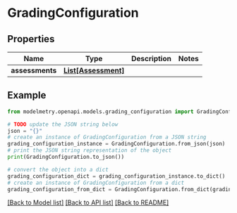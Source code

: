 # GradingConfiguration


## Properties

Name | Type | Description | Notes
------------ | ------------- | ------------- | -------------
**assessments** | [**List[Assessment]**](Assessment.md) |  | 

## Example

```python
from modelmetry.openapi.models.grading_configuration import GradingConfiguration

# TODO update the JSON string below
json = "{}"
# create an instance of GradingConfiguration from a JSON string
grading_configuration_instance = GradingConfiguration.from_json(json)
# print the JSON string representation of the object
print(GradingConfiguration.to_json())

# convert the object into a dict
grading_configuration_dict = grading_configuration_instance.to_dict()
# create an instance of GradingConfiguration from a dict
grading_configuration_from_dict = GradingConfiguration.from_dict(grading_configuration_dict)
```
[[Back to Model list]](../README.md#documentation-for-models) [[Back to API list]](../README.md#documentation-for-api-endpoints) [[Back to README]](../README.md)


